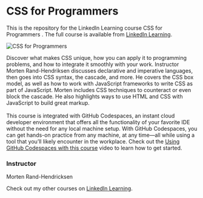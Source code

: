 # CSS for Programmers 
This is the repository for the LinkedIn Learning course CSS for Programmers . The full course is available from [LinkedIn Learning][lil-course-url].

![CSS for Programmers ][lil-thumbnail-url]

Discover what makes CSS unique, how you can apply it to programming problems, and how to integrate it smoothly with your work. Instructor Morten Rand-Hendriksen discusses declarative and imperative languages, then goes into CSS syntax, the cascade, and more. He covers the CSS box model, as well as how to work with JavaScript frameworks to write CSS as part of JavaScript. Morten includes CSS techniques to counteract or even block the cascade. He also highlights ways to use HTML and CSS with JavaScript to build great markup.<br><br>This course is integrated with GitHub Codespaces, an instant cloud developer environment that offers all the functionality of your favorite IDE without the need for any local machine setup. With GitHub Codespaces, you can get hands-on practice from any machine, at any time—all while using a tool that you’ll likely encounter in the workplace. Check out the [Using GitHub Codespaces with this course][gcs-video-url] video to learn how to get started.

### Instructor

Morten Rand-Hendricksen

Check out my other courses on [LinkedIn Learning](https://www.linkedin.com/learning/instructors/morten-rand-hendriksen).

[lil-course-url]: https://www.linkedin.com/learning/css-for-programmers
[lil-thumbnail-url]: https://media.licdn.com/dms/image/D560DAQFCpG7YreSE0A/learning-public-crop_675_1200/0/1666989755093?e=1667952000&v=beta&t=tCUU769EhNh4PhGpPWIfA2aD9v0Nn5iJp6DpazltGG4
[gcs-video-url]: https://www.linkedin.com/learning/css-for-programmers/using-github-codespaces-with-this-course
